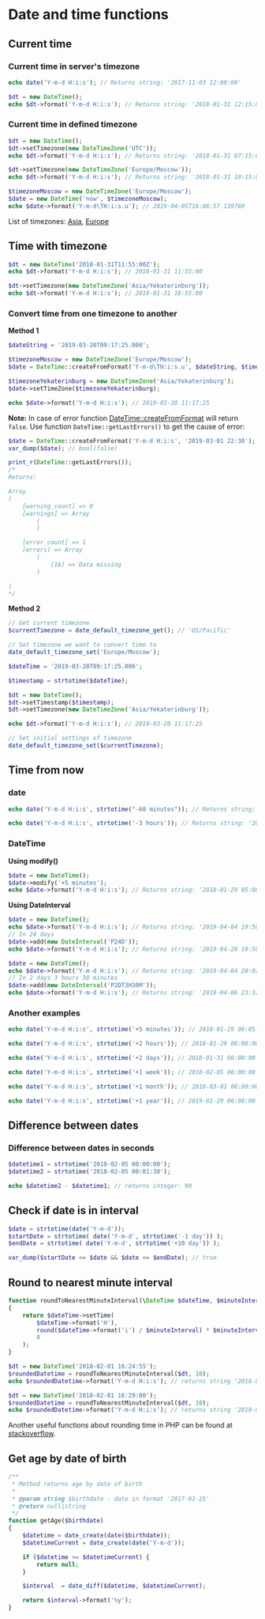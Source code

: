 # Date and time functions

## Current time

### Current time in server's timezone

```php
echo date('Y-m-d H:i:s'); // Returns string: '2017-11-03 12:00:00'

$dt = new DateTime();
echo $dt->format('Y-m-d H:i:s'); // Returns string: '2018-01-31 12:15:00'
```

### Current time in defined timezone

```php
$dt = new DateTime();
$dt->setTimezone(new DateTimeZone('UTC'));
echo $dt->format('Y-m-d H:i:s'); // Returns string: '2018-01-31 07:15:00'
```

```php
$dt->setTimezone(new DateTimeZone('Europe/Moscow'));
echo $dt->format('Y-m-d H:i:s'); // Returns string: '2018-01-31 10:15:00'
```

```php
$timezoneMoscow = new DateTimeZone('Europe/Moscow'); 
$date = new DateTime('now', $timezoneMoscow);
echo $date->format('Y-m-d\TH:i:s.u'); // 2019-04-05T16:06:57.139769
```

List of timezones: [Asia](http://php.net/manual/en/timezones.asia.php), [Europe](http://php.net/manual/en/timezones.europe.php)


## Time with timezone

```php
$dt = new DateTime('2018-01-31T11:55:00Z');
echo $dt->format('Y-m-d H:i:s'); // 2018-01-31 11:55:00

$dt->setTimezone(new DateTimeZone('Asia/Yekaterinburg'));
echo $dt->format('Y-m-d H:i:s'); // 2018-01-31 16:55:00
```

### Convert time from one timezone to another

**Method 1**

```php
$dateString = '2019-03-20T09:17:25.000';

$timezoneMoscow = new DateTimeZone('Europe/Moscow'); 
$date = DateTime::createFromFormat('Y-m-d\TH:i:s.u', $dateString, $timezoneMoscow);

$timezoneYekaterinburg = new DateTimeZone('Asia/Yekaterinburg'); 
$date->setTimeZone($timezoneYekaterinburg);

echo $date->format('Y-m-d H:i:s'); // 2019-03-20 11:17:25
```

**Note:** In case of error function [DateTime::createFromFormat](https://www.php.net/manual/en/datetime.createfromformat.php) will return `false`. Use function `DateTime::getLastErrors()` to get the cause of error:

```php
$date = DateTime::createFromFormat('Y-m-d H:i:s', '2019-03-01 22:30');
var_dump($date); // bool(false)

print_r(DateTime::getLastErrors());
/*
Returns:

Array
(
    [warning_count] => 0
    [warnings] => Array
        (
        )

    [error_count] => 1
    [errors] => Array
        (
            [16] => Data missing
        )

)
*/
```

**Method 2**

```php
// Get current timezone
$currentTimezone = date_default_timezone_get(); // 'US/Pacific'

// Set timezone we want to convert time to
date_default_timezone_set('Europe/Moscow');

$dateTime = '2019-03-20T09:17:25.000';

$timestamp = strtotime($dateTime);

$dt = new DateTime();
$dt->setTimestamp($timestamp);
$dt->setTimezone(new DateTimeZone('Asia/Yekaterinburg'));

echo $dt->format('Y-m-d H:i:s'); // 2019-03-20 11:17:25

// Set initial settings of timezone
date_default_timezone_set($currentTimezone);
```

## Time from now

### date

```php
echo date('Y-m-d H:i:s', strtotime("-60 minutes")); // Returns string: '2017-11-03 11:00:00'

echo date('Y-m-d H:i:s', strtotime('-3 hours')); // Returns string: '2017-11-03 09:00:00'
```

### DateTime

**Using modify()**

```php
$date = new DateTime();
$date->modify('+5 minutes');
echo $date->format('Y-m-d H:i:s'); // Returns string: '2018-01-29 05:08:56'
```

**Using DateInterval**

```php
$date = new DateTime(); 
echo $date->format('Y-m-d H:i:s'); // Returns string: '2019-04-04 19:58:39'
// In 24 days
$date->add(new DateInterval('P24D'));
echo $date->format('Y-m-d H:i:s'); // Returns string: '2019-04-28 19:58:39'
```
```php
$date = new DateTime(); 
echo $date->format('Y-m-d H:i:s'); // Returns string: '2019-04-04 20:02:30'
// In 2 days 3 hours 30 minutes
$date->add(new DateInterval('P2DT3H30M'));
echo $date->format('Y-m-d H:i:s'); // Returns string: '2019-04-06 23:32:30'
```

### Another examples

```php
echo date('Y-m-d H:i:s', strtotime('+5 minutes')); // 2018-01-29 06:05:00

echo date('Y-m-d H:i:s', strtotime('+2 hours')); // 2018-01-29 06:00:00

echo date('Y-m-d H:i:s', strtotime('+2 days')); // 2018-01-31 06:00:00

echo date('Y-m-d H:i:s', strtotime('+1 week')); // 2018-02-05 06:00:00

echo date('Y-m-d H:i:s', strtotime('+1 month')); // 2018-03-01 06:00:00

echo date('Y-m-d H:i:s', strtotime('+1 year')); // 2019-01-29 06:00:00
```

## Difference between dates

### Difference between dates in seconds

```php
$datetime1 = strtotime('2018-02-05 00:00:00');
$datetime2 = strtotime('2018-02-05 00:01:30');

echo $datetime2 - $datetime1; // returns integer: 90
```

## Check if date is in interval

```php
$date = strtotime(date('Y-m-d'));
$startDate = strtotime( date('Y-m-d', strtotime('-1 day')) );
$endDate = strtotime( date('Y-m-d', strtotime('+10 day')) );

var_dump($startDate <= $date && $date <= $endDate); // true
```

## Round to nearest minute interval

```php
function roundToNearestMinuteInterval(\DateTime $dateTime, $minuteInterval = 10)
{
    return $dateTime->setTime(
        $dateTime->format('H'),
        round($dateTime->format('i') / $minuteInterval) * $minuteInterval,
        0
    );
}

$dt = new DateTime('2018-02-01 16:24:55');
$roundedDatetime = roundToNearestMinuteInterval($dt, 10);
echo $roundedDatetime->format('Y-m-d H:i:s'); // returns string '2018-02-01 16:20:00'

$dt = new DateTime('2018-02-01 16:29:00');
$roundedDatetime = roundToNearestMinuteInterval($dt, 10);
echo $roundedDatetime->format('Y-m-d H:i:s'); // returns string '2018-02-01 16:30:00'
```

Another useful functions about rounding time in PHP can be found at [stackoverflow](https://stackoverflow.com/a/40084666).

## Get age by date of birth

```php
/**
 * Method returns age by date of birth
 *
 * @param string $birthdate - date in format '2017-01-25'
 * @return null|string
 */
function getAge($birthdate)
{
    $datetime = date_create(date($birthdate));
    $datetimeCurrent = date_create(date('Y-m-d'));

    if ($datetime >= $datetimeCurrent) {
        return null;
    }

    $interval  = date_diff($datetime, $datetimeCurrent);

    return $interval->format('%y');
}
```
